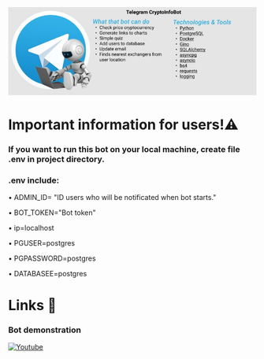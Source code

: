 ![Header](https://github.com/Brainisthekey/Telegram-CryptoInfoBot/blob/master/data/Project_image.png)

# Important information for users!⚠️
### If you want to run this bot on your local machine, create file .env in project directory.
### .env include:
• ADMIN_ID= "ID users who will be notificated when bot starts."  

• BOT_TOKEN="Bot token"  

• ip=localhost  

• PGUSER=postgres  

• PGPASSWORD=postgres  

• DATABASEE=postgres  

# Links 🔗
### Bot demonstration
[![Youtube](https://img.shields.io/badge/-Youtube-090909?style=for-the-badge&logo=Youtube&logoColor=ed250e)](https://youtu.be/f9Zky27D7Xg)

